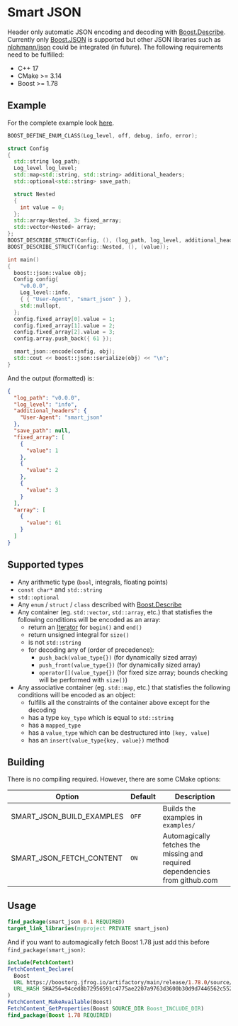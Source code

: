 # Smart JSON

Header only automatic JSON encoding and decoding with [Boost.Describe]. Currently only [Boost.JSON](https://www.boost.org/doc/libs/1_78_0/libs/json/doc/html/index.html) is supported but other JSON libraries such as [nlohmann/json](https://github.com/nlohmann/json) could be integrated (in future). The following requirements need to be fulfilled:

- C++ 17
- CMake >= 3.14
- Boost >= 1.78

## Example

For the complete example look [here](./examples/showcase.cpp).

```cpp
BOOST_DEFINE_ENUM_CLASS(Log_level, off, debug, info, error);

struct Config
{
  std::string log_path;
  Log_level log_level;
  std::map<std::string, std::string> additional_headers;
  std::optional<std::string> save_path;

  struct Nested
  {
    int value = 0;
  };
  std::array<Nested, 3> fixed_array;
  std::vector<Nested> array;
};
BOOST_DESCRIBE_STRUCT(Config, (), (log_path, log_level, additional_headers, save_path, fixed_array, array));
BOOST_DESCRIBE_STRUCT(Config::Nested, (), (value));

int main()
{
  boost::json::value obj;
  Config config{
    "v0.0.0",
    Log_level::info,
    { { "User-Agent", "smart_json" } },
    std::nullopt,
  };
  config.fixed_array[0].value = 1;
  config.fixed_array[1].value = 2;
  config.fixed_array[2].value = 3;
  config.array.push_back({ 61 });

  smart_json::encode(config, obj);
  std::cout << boost::json::serialize(obj) << "\n";
}
```

And the output (formatted) is:

```json
{
  "log_path": "v0.0.0",
  "log_level": "info",
  "additional_headers": {
    "User-Agent": "smart_json"
  },
  "save_path": null,
  "fixed_array": [
    {
      "value": 1
    },
    {
      "value": 2
    },
    {
      "value": 3
    }
  ],
  "array": [
    {
      "value": 61
    }
  ]
}
```

## Supported types

- Any arithmetic type (`bool`, integrals, floating points)
- `const char*` and `std::string`
- `std::optional`
- Any `enum` / `struct` / `class` described with [Boost.Describe]
- Any container (eg. `std::vector`, `std::array`, etc.) that statisfies the following conditions will be encoded as an array:
  - return an [Iterator](https://en.cppreference.com/w/cpp/named_req/Iterator) for `begin()` and `end()`
  - return unsigned integral for `size()`
  - is not `std::string`
  - for decoding any of (order of precedence):
    - `push_back(value_type{})` (for dynamically sized array)
    - `push_front(value_type{})` (for dynamically sized array)
    - `operator[](value_type{})` (for fixed size array; bounds checking will be performed with `size()`)
- Any associative container (eg. `std::map`, etc.) that statisfies the following conditions will be encoded as an object:
  - fulfills all the constraints of the container above except for the decoding
  - has a type `key_type` which is equal to `std::string`
  - has a `mapped_type`
  - has a `value_type` which can be destructured into `[key, value]`
  - has an `insert(value_type{key, value})` method

## Building

There is no compiling required. However, there are some CMake options:

| Option                    | Default | Description                                                                 |
| ------------------------- | ------- | --------------------------------------------------------------------------- |
| SMART_JSON_BUILD_EXAMPLES | `OFF`   | Builds the examples in `examples/`                                          |
| SMART_JSON_FETCH_CONTENT  | `ON`    | Automagically fetches the missing and required dependencies from github.com |

[Boost.Describe]: https://www.boost.org/doc/libs/1_78_0/libs/describe/doc/html/describe.html

## Usage

```cmake
find_package(smart_json 0.1 REQUIRED)
target_link_libraries(myproject PRIVATE smart_json)
```

And if you want to automagically fetch Boost 1.78 just add this before `find_package(smart_json)`:

```cmake
include(FetchContent)
FetchContent_Declare(
  Boost
  URL https://boostorg.jfrog.io/artifactory/main/release/1.78.0/source/boost_1_78_0.tar.gz
  URL_HASH SHA256=94ced8b72956591c4775ae2207a9763d3600b30d9d7446562c552f0a14a63be7
)
FetchContent_MakeAvailable(Boost)
FetchContent_GetProperties(Boost SOURCE_DIR Boost_INCLUDE_DIR)
find_package(Boost 1.78 REQUIRED)
```
